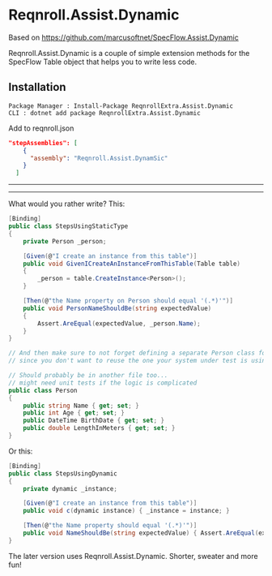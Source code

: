 # Reqnroll.Assist.Dynamic
Based on https://github.com/marcusoftnet/SpecFlow.Assist.Dynamic

Reqnroll.Assist.Dynamic is a couple of simple extension methods for the SpecFlow Table object that helps you to write less code. 
## Installation
```
Package Manager : Install-Package ReqnrollExtra.Assist.Dynamic
CLI : dotnet add package ReqnrollExtra.Assist.Dynamic 
```

Add to reqnroll.json
```json
"stepAssemblies": [
    {
      "assembly": "Reqnroll.Assist.DynamSic"
    }
  ]
```
---
---
What would you rather write? 
This:
```c#
[Binding]
public class StepsUsingStaticType
{
    private Person _person;

    [Given(@"I create an instance from this table")]
    public void GivenICreateAnInstanceFromThisTable(Table table)
    {
        _person = table.CreateInstance<Person>();
    }

    [Then(@"the Name property on Person should equal '(.*)'")]
    public void PersonNameShouldBe(string expectedValue)
    {
        Assert.AreEqual(expectedValue, _person.Name);
    }
}

// And then make sure to not forget defining a separate Person class for testing, 
// since you don't want to reuse the one your system under test is using - that's bad practice

// Should probably be in another file too...
// might need unit tests if the logic is complicated
public class Person
{
    public string Name { get; set; }
    public int Age { get; set; }
    public DateTime BirthDate { get; set; }
    public double LengthInMeters { get; set; }
}
```
    
Or this:  
```c#
[Binding]
public class StepsUsingDynamic
{
    private dynamic _instance;

    [Given(@"I create an instance from this table")]
    public void c(dynamic instance) { _instance = instance; }

    [Then(@"the Name property should equal '(.*)'")]
    public void NameShouldBe(string expectedValue) { Assert.AreEqual(expectedValue, _instance.Name);  }
}
```
The later version uses Reqnroll.Assist.Dynamic. Shorter, sweater and more fun!